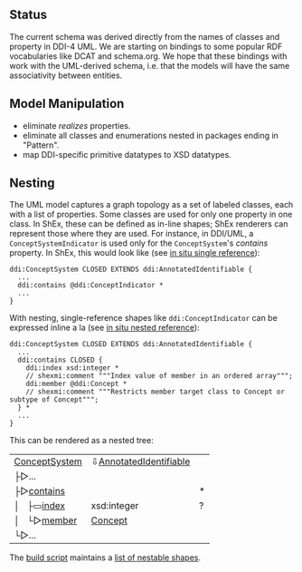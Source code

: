 ## Status

The current schema was derived directly from the names of classes and property in DDI-4 UML.
We are starting on bindings to some popular RDF vocabularies like DCAT and schema.org.
We hope that these bindings with work with the UML-derived schema, i.e. that the models will have the same associativity between entities.

## Model Manipulation
* eliminate *realizes* properties.
* eliminate all classes and enumerations nested in packages ending in "Pattern".
* map DDI-specific primitive datatypes to XSD datatypes.

## Nesting

The UML model captures a graph topology as a set of labeled classes, each with a list of properties.
Some classes are used for only one property in one class.
In ShEx, these can be defined as in-line shapes; ShEx renderers can represent those where they are used.
For instance, in DDI/UML, a `ConceptSystemIndicator` is used only for the `ConceptSystem`'s *contains* property.
In ShEx, this would look like (see [in situ single reference](https://github.com/ericprud/XMItoRDF/blob/modular/site/DDI_4-DR0.2.shex#L2209-L2210)):
```
ddi:ConceptSystem CLOSED EXTENDS ddi:AnnotatedIdentifiable {
  ...
  ddi:contains @ddi:ConceptIndicator *
  ...
}
```
With nesting, single-reference shapes like `ddi:ConceptIndicator` can be expressed inline a la (see [in situ nested reference](https://github.com/ericprud/XMItoRDF/blob/modular/site/DDI_4-DR0.2-nested.shex#L909-L914)):
```
ddi:ConceptSystem CLOSED EXTENDS ddi:AnnotatedIdentifiable {
  ...
  ddi:contains CLOSED {
    ddi:index xsd:integer *
    // shexmi:comment """Index value of member in an ordered array""";
    ddi:member @ddi:Concept *
    // shexmi:comment """Restricts member target class to Concept or subtype of Concept""";
  } *
  ...
}
```
This can be rendered as a nested tree:
<table class="shapeExpr"><tbody>
  <tr><td><a class="native" href="#ConceptSystem">ConceptSystem</a></td><td><span class="extends up">⇩</span><a href="#AnnotatedIdentifiable" class="extends up"><a class="native" href="#AnnotatedIdentifiable">AnnotatedIdentifiable</a></a></td><td></td></tr>
  <tr><td>├<span class="arrows">▻</span><a class="native">...</a></td><td></td><td></td></tr>
  <tr><td>├<span class="arrows">▻</span><a class="native" href="#contains" title="MemberIndicator Allows for the identification of the member and optionally provides an index for the member within an ordered array">contains</a></td><td></td><td>*</td></tr>
  <!-- tr class="annotation"><td class="lines">│&nbsp;&nbsp;&nbsp;│&nbsp;&nbsp;&nbsp;</td><td class="comment">Index value of member in an ordered array</td></tr -->
  <tr><td>│&nbsp;&nbsp;&nbsp;├<span class="arrows">▭</span><a class="native" href="#index" title="Index value of member in an ordered array">index</a></td><td><span class="pname"><span class="prefix">xsd:</span><span class="localname">integer</span></span></td><td>?</td></tr>
  <!-- tr class="annotation"><td class="lines">│&nbsp;&nbsp;&nbsp;│&nbsp;&nbsp;&nbsp;</td><td class="comment">Restricts member target class to Concept or subtype of Concept</td></tr -->
  <tr><td>│&nbsp;&nbsp;&nbsp;└<span class="arrows">▻</span><a class="native" href="#member" title="Restricts member target class to Concept or subtype of Concept">member</a></td><td><a class="native" href="#Concept">Concept</a></td><td></td></tr>
  <tr><td>└<span class="arrows">▻</span><a class="native">...</a></td><td></td><td></td></tr>
</tbody></table>

The [build script](https://github.com/ericprud/XMItoRDF/blob/modular/site/ddiPSM#L163) maintains a [list of nestable shapes](https://github.com/ericprud/XMItoRDF/blob/modular/site/DDI_4-DR0.2-nested.list#L102-L105).


